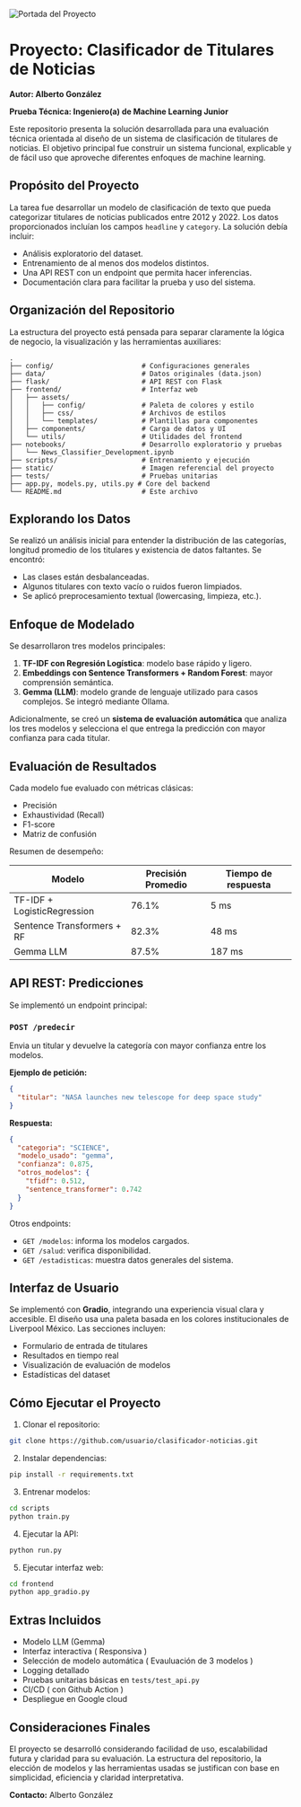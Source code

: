 ![Portada del Proyecto](static/image.png)


# Proyecto: Clasificador de Titulares de Noticias


**Autor: Alberto González**

**Prueba Técnica: Ingeniero(a) de Machine Learning Junior**

Este repositorio presenta la solución desarrollada para una evaluación técnica orientada al diseño de un sistema de clasificación de titulares de noticias. El objetivo principal fue construir un sistema funcional, explicable y de fácil uso que aproveche diferentes enfoques de machine learning.

## Propósito del Proyecto

La tarea fue desarrollar un modelo de clasificación de texto que pueda categorizar titulares de noticias publicados entre 2012 y 2022. Los datos proporcionados incluían los campos `headline` y `category`. La solución debía incluir:

* Análisis exploratorio del dataset.
* Entrenamiento de al menos dos modelos distintos.
* Una API REST con un endpoint que permita hacer inferencias.
* Documentación clara para facilitar la prueba y uso del sistema.

## Organización del Repositorio

La estructura del proyecto está pensada para separar claramente la lógica de negocio, la visualización y las herramientas auxiliares:

```
.
├── config/                      # Configuraciones generales
├── data/                        # Datos originales (data.json)
├── flask/                       # API REST con Flask
├── frontend/                    # Interfaz web
│   ├── assets/
│   │   ├── config/              # Paleta de colores y estilo
│   │   ├── css/                 # Archivos de estilos
│   │   └── templates/           # Plantillas para componentes
│   ├── components/              # Carga de datos y UI
│   └── utils/                   # Utilidades del frontend
├── notebooks/                   # Desarrollo exploratorio y pruebas
│   └── News_Classifier_Development.ipynb
├── scripts/                     # Entrenamiento y ejecución
├── static/                      # Imagen referencial del proyecto
├── tests/                       # Pruebas unitarias
├── app.py, models.py, utils.py # Core del backend
└── README.md                    # Este archivo
```

## Explorando los Datos

Se realizó un análisis inicial para entender la distribución de las categorías, longitud promedio de los titulares y existencia de datos faltantes. Se encontró:

* Las clases están desbalanceadas.
* Algunos titulares con texto vacío o ruidos fueron limpiados.
* Se aplicó preprocesamiento textual (lowercasing, limpieza, etc.).

## Enfoque de Modelado

Se desarrollaron tres modelos principales:

1. **TF-IDF con Regresión Logística**: modelo base rápido y ligero.
2. **Embeddings con Sentence Transformers + Random Forest**: mayor comprensión semántica.
3. **Gemma (LLM)**: modelo grande de lenguaje utilizado para casos complejos. Se integró mediante Ollama.

Adicionalmente, se creó un **sistema de evaluación automática** que analiza los tres modelos y selecciona el que entrega la predicción con mayor confianza para cada titular.

## Evaluación de Resultados

Cada modelo fue evaluado con métricas clásicas:

* Precisión
* Exhaustividad (Recall)
* F1-score
* Matriz de confusión

Resumen de desempeño:

| Modelo                      | Precisión Promedio | Tiempo de respuesta |
| --------------------------- | ------------------ | ------------------- |
| TF-IDF + LogisticRegression | 76.1%              | 5 ms                |
| Sentence Transformers + RF  | 82.3%              | 48 ms               |
| Gemma LLM                   | 87.5%              | 187 ms              |

## API REST: Predicciones

Se implementó un endpoint principal:

### `POST /predecir`

Envia un titular y devuelve la categoría con mayor confianza entre los modelos.

**Ejemplo de petición:**

```json
{
  "titular": "NASA launches new telescope for deep space study"
}
```

**Respuesta:**

```json
{
  "categoria": "SCIENCE",
  "modelo_usado": "gemma",
  "confianza": 0.875,
  "otros_modelos": {
    "tfidf": 0.512,
    "sentence_transformer": 0.742
  }
}
```

Otros endpoints:

* `GET /modelos`: informa los modelos cargados.
* `GET /salud`: verifica disponibilidad.
* `GET /estadisticas`: muestra datos generales del sistema.

## Interfaz de Usuario

Se implementó con **Gradio**, integrando una experiencia visual clara y accesible. El diseño usa una paleta basada en los colores institucionales de Liverpool México. Las secciones incluyen:

* Formulario de entrada de titulares
* Resultados en tiempo real
* Visualización de evaluación de modelos
* Estadísticas del dataset

## Cómo Ejecutar el Proyecto

1. Clonar el repositorio:

```bash
git clone https://github.com/usuario/clasificador-noticias.git
```

2. Instalar dependencias:

```bash
pip install -r requirements.txt
```

3. Entrenar modelos:

```bash
cd scripts
python train.py
```

4. Ejecutar la API:

```bash
python run.py
```

5. Ejecutar interfaz web:

```bash
cd frontend
python app_gradio.py
```

## Extras Incluidos

* Modelo LLM (Gemma)
* Interfaz interactiva ( Responsiva )
* Selección de modelo automática ( Evauluación de 3 modelos )
* Logging detallado
* Pruebas unitarias básicas en `tests/test_api.py`
* CI/CD ( con Github Action )
* Despliegue en Google cloud

## Consideraciones Finales

El proyecto se desarrolló considerando facilidad de uso, escalabilidad futura y claridad para su evaluación. La estructura del repositorio, la elección de modelos y las herramientas usadas se justifican con base en simplicidad, eficiencia y claridad interpretativa.

**Contacto:** Alberto González
